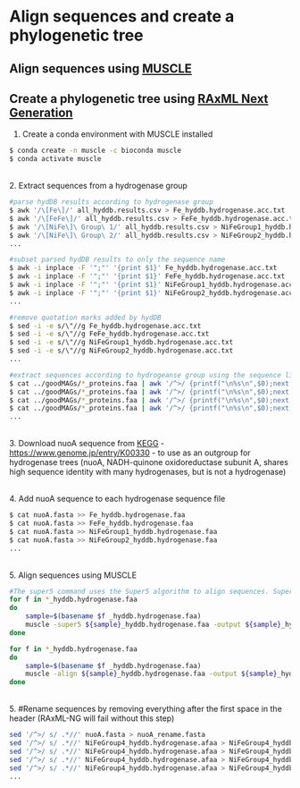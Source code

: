 # Align sequences and create a phylogenetic tree

## Align sequences using [MUSCLE](http://www.drive5.com/muscle/muscle_userguide3.8.html)
## Create a phylogenetic tree using [RAxML Next Generation](https://github.com/amkozlov/raxml-ng) 

1. Create a conda environment with MUSCLE installed

```bash
$ conda create -n muscle -c bioconda muscle
$ conda activate muscle
```

\
2. Extract sequences from a hydrogenase group

```bash
#parse hydDB results according to hydrogenase group
$ awk '/\[Fe\]/' all_hyddb.results.csv > Fe_hyddb.hydrogenase.acc.txt
$ awk '/\[FeFe\]/' all_hyddb.results.csv > FeFe_hyddb.hydrogenase.acc.txt
$ awk '/\[NiFe\]\ Group\ 1/' all_hyddb.results.csv > NiFeGroup1_hyddb.hydrogenase.acc.txt
$ awk '/\[NiFe\]\ Group\ 2/' all_hyddb.results.csv > NiFeGroup2_hyddb.hydrogenase.acc.txt
...

#subset parsed hydDB results to only the sequence name
$ awk -i inplace -F '";"' '{print $1}' Fe_hyddb.hydrogenase.acc.txt
$ awk -i inplace -F '";"' '{print $1}' FeFe_hyddb.hydrogenase.acc.txt
$ awk -i inplace -F '";"' '{print $1}' NiFeGroup1_hyddb.hydrogenase.acc.txt
$ awk -i inplace -F '";"' '{print $1}' NiFeGroup2_hyddb.hydrogenase.acc.txt
...

#remove quotation marks added by hydDB
$ sed -i -e s/\"//g Fe_hyddb.hydrogenase.acc.txt
$ sed -i -e s/\"//g FeFe_hyddb.hydrogenase.acc.txt
$ sed -i -e s/\"//g NiFeGroup1_hyddb.hydrogenase.acc.txt
$ sed -i -e s/\"//g NiFeGroup2_hyddb.hydrogenase.acc.txt
...

#extract sequences according to hydrogeanse group using the sequence list
$ cat ../goodMAGs/*_proteins.faa | awk '/^>/ {printf("\n%s\n",$0);next; } { printf("%s",$0);}  END {printf("\n");}' | grep -w -A 1 -Ff Fe_hyddb.hydrogenase.acc.txt --no-group-separator > Fe_hyddb.hydrogenase.faa
$ cat ../goodMAGs/*_proteins.faa | awk '/^>/ {printf("\n%s\n",$0);next; } { printf("%s",$0);}  END {printf("\n");}' | grep -w -A 1 -Ff FeFe_hyddb.hydrogenase.acc.txt --no-group-separator > FeFe_hyddb.hydrogenase.faa
$ cat ../goodMAGs/*_proteins.faa | awk '/^>/ {printf("\n%s\n",$0);next; } { printf("%s",$0);}  END {printf("\n");}' | grep -w -A 1 -Ff NiFeGroup1_hyddb.hydrogenase.acc.txt --no-group-separator > NiFeGroup1_hyddb.hydrogenase.faa
$ cat ../goodMAGs/*_proteins.faa | awk '/^>/ {printf("\n%s\n",$0);next; } { printf("%s",$0);}  END {printf("\n");}' | grep -w -A 1 -Ff NiFeGroup2_hyddb.hydrogenase.acc.txt --no-group-separator > NiFeGroup2_hyddb.hydrogenase.faa
...
```

\
3. Download nuoA sequence from [KEGG](https://www.genome.jp/entry/eco:b2288) - https://www.genome.jp/entry/K00330 - to use as an outgroup for hydrogenase trees (nuoA, NADH-quinone oxidoreductase subunit A, shares high sequence identity with many hydrogenases, but is not a hydrogenase) 


\
4. Add nuoA sequence to each hydrogenase sequence file

```bash
$ cat nuoA.fasta >> Fe_hyddb.hydrogenase.faa
$ cat nuoA.fasta >> FeFe_hyddb.hydrogenase.faa
$ cat nuoA.fasta >> NiFeGroup1_hyddb.hydrogenase.faa
$ cat nuoA.fasta >> NiFeGroup2_hyddb.hydrogenase.faa
...
```

\
5. Align sequences using MUSCLE

```bash
#The super5 command uses the Super5 algorithm to align sequences. Super5 is generally used for aligning large sets of sequences where the PPP algorithm (align command) is too slow.
for f in *_hyddb.hydrogenase.faa
do
	sample=$(basename $f _hyddb.hydrogenase.faa)
	muscle -super5 ${sample}_hyddb.hydrogenase.faa -output ${sample}_hyddb.hydrogenase.afaa
done

for f in *_hyddb.hydrogenase.faa
do
	sample=$(basename $f _hyddb.hydrogenase.faa)
	muscle -align ${sample}_hyddb.hydrogenase.faa -output ${sample}_hyddb.hydrogenase.afaa
done
```

\
5. #Rename sequences by removing everything after the first space in the header (RAxML-NG will fail without this step)
```bash
sed '/^>/ s/ .*//' nuoA.fasta > nuoA_rename.fasta
sed '/^>/ s/ .*//' NiFeGroup4_hyddb.hydrogenase.afaa > NiFeGroup4_hyddb.hydrogenase.rename.afaa
sed '/^>/ s/ .*//' NiFeGroup4_hyddb.hydrogenase.afaa > NiFeGroup4_hyddb.hydrogenase.rename.afaa
sed '/^>/ s/ .*//' NiFeGroup4_hyddb.hydrogenase.afaa > NiFeGroup4_hyddb.hydrogenase.rename.afaa
sed '/^>/ s/ .*//' NiFeGroup4_hyddb.hydrogenase.afaa > NiFeGroup4_hyddb.hydrogenase.rename.afaa
...
